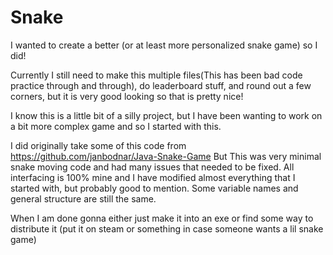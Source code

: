 # Snake
I wanted to create a better (or at least more personalized snake game) so I did!

Currently I still need to make this multiple files(This has been bad code practice through and through), do leaderboard stuff, and round out a few corners, but it is very good looking so that is pretty nice!

I know this is a little bit of a silly project, but I have been wanting to work on a bit more complex game and so I started with this.


I did originally take some of this code from https://github.com/janbodnar/Java-Snake-Game
But This was very minimal snake moving code and had many issues that needed to be fixed. All interfacing is 100% mine and I have modified almost everything that I started with, but probably good to mention. Some variable names and general structure are still the same.

When I am done gonna either just make it into an exe or find some way to distribute it (put it on steam or something in case someone wants a lil snake game)
